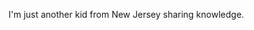 I'm just another kid from New Jersey sharing knowledge. 

<!---
JJpysquared/JJpysquared is a ✨ special ✨ repository because its `README.md` (this file) appears on your GitHub profile.
You can click the Preview link to take a look at your changes.
--->
